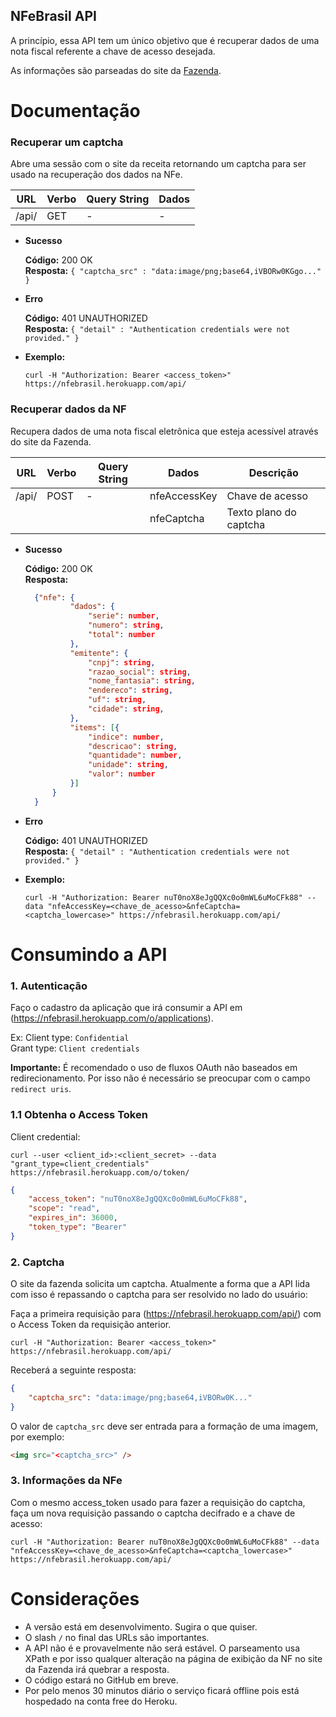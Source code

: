 NFeBrasil API
---

A princípio, essa API tem um único objetivo que é recuperar dados de uma nota fiscal referente a chave de acesso desejada.

As informações são parseadas do site da [Fazenda](http://www.nfe.fazenda.gov.br/portal/consulta.aspx?tipoConsulta=completa).

# Documentação

### Recuperar um captcha

Abre uma sessão com o site da receita retornando um captcha para ser usado na recuperação dos dados na NFe.

| URL   | Verbo | Query String | Dados |
| ----  | ----- | ------------ | ----- |  
| /api/ | GET   | -            | - 	   |

* **Sucesso**

  **Código:** 200 OK <br />
  **Resposta:** `{ "captcha_src" : "data:image/png;base64,iVBORw0KGgo..." }`
 
* **Erro**

  **Código:** 401 UNAUTHORIZED <br />
  **Resposta:** `{ "detail" : "Authentication credentials were not provided." }`

* **Exemplo:**

  ```
  curl -H "Authorization: Bearer <access_token>" https://nfebrasil.herokuapp.com/api/
  ```

### Recuperar dados da NF

Recupera dados de uma nota fiscal eletrônica que esteja acessível através do site da Fazenda.

| URL   | Verbo | Query String | Dados 		  | Descrição 				|
| ----  | ----- | ------------ | ------------ | ----------------------- |  
| /api/ | POST  | -            | nfeAccessKey | Chave de acesso         |
|       |       |              | nfeCaptcha	  | Texto plano do captcha  |

* **Sucesso**

  **Código:** 200 OK <br />
  **Resposta:** 
  ```json
	{"nfe": {
		    "dados": {
		        "serie": number,
		        "numero": string,
		        "total": number
		    },
		    "emitente": {
		        "cnpj": string,
		        "razao_social": string,
		        "nome_fantasia": string,
		        "endereco": string,
		        "uf": string,
		        "cidade": string,
		    },
		    "items": [{
		    	"indice": number,
	            "descricao": string,
	            "quantidade": number,
	            "unidade": string,
	            "valor": number
		    }]
		}
	}
	```
 
* **Erro**

  **Código:** 401 UNAUTHORIZED <br />
  **Resposta:** `{ "detail" : "Authentication credentials were not provided." }`

* **Exemplo:**

  ```
  curl -H "Authorization: Bearer nuT0noX8eJgQQXc0o0mWL6uMoCFk88" --data "nfeAccessKey=<chave_de_acesso>&nfeCaptcha=<captcha_lowercase>" https://nfebrasil.herokuapp.com/api/
  ```

# Consumindo a API

### 1. Autenticação
Faço o cadastro da aplicação que irá consumir a API em (https://nfebrasil.herokuapp.com/o/applications).

Ex:
Client type: `Confidential`  
Grant type: `Client credentials`

**Importante:** É recomendado o uso de fluxos OAuth não baseados em redirecionamento. Por isso não é necessário se preocupar com o campo `redirect uris`.

### 1.1 Obtenha o Access Token

Client credential:
```
curl --user <client_id>:<client_secret> --data "grant_type=client_credentials" https://nfebrasil.herokuapp.com/o/token/
```

```json
{
	"access_token": "nuT0noX8eJgQQXc0o0mWL6uMoCFk88", 
	"scope": "read", 
	"expires_in": 36000, 
	"token_type": "Bearer"
}
```

### 2. Captcha
O site da fazenda solicita um captcha. Atualmente a forma que a API lida com isso é repassando o captcha para ser resolvido no lado do usuário:

Faça a primeira requisição para (https://nfebrasil.herokuapp.com/api/) com o Access Token da requisição anterior.

```
curl -H "Authorization: Bearer <access_token>" https://nfebrasil.herokuapp.com/api/
```

Receberá a seguinte resposta:

```json
{
	"captcha_src": "data:image/png;base64,iVBORw0K..."
}
```
O valor de `captcha_src` deve ser entrada para a formação de uma imagem, por exemplo:

```html
<img src="<captcha_src>" />
```

### 3. Informações da NFe

Com o mesmo access_token usado para fazer a requisição do captcha, faça um nova requisição passando o captcha decifrado e a chave de acesso:

```
curl -H "Authorization: Bearer nuT0noX8eJgQQXc0o0mWL6uMoCFk88" --data "nfeAccessKey=<chave_de_acesso>&nfeCaptcha=<captcha_lowercase>" https://nfebrasil.herokuapp.com/api/
```

# Considerações

- A versão está em desenvolvimento. Sugira o que quiser.
- O slash `/` no final das URLs são importantes.
- A API não é e provavelmente não será estável. O parseamento usa XPath e por isso qualquer alteração na página de exibição da NF no site da Fazenda irá quebrar a resposta.
- O código estará no GitHub em breve.
- Por pelo menos 30 minutos diário o serviço ficará offline pois está hospedado na conta free do Heroku.
